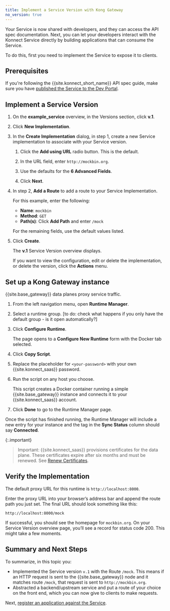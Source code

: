 ```yaml
---
title: Implement a Service Version with Kong Gateway
no_version: true
---
```


Your Service is now shared with developers, and they can access the API spec
documentation. Next, you can let your developers interact with the Konnect
Service directly by building applications that can consume the Service.

To do this, first you need to implement the Service to expose it to clients.

## Prerequisites

If you're following the {{site.konnect_short_name}} API spec guide,
make sure you have [published the Service to the Dev Portal](/konnect/getting-started/spec/service/).

## Implement a Service Version

1. On the **example_service** overview, in the Versions section, click **v.1**.

2. Click **New Implementation**.

3. In the **Create Implementation** dialog, in step 1, create a new Service
implementation to associate with your Service version.

    1. Click the **Add using URL** radio button. This is the default.

    2. In the URL field, enter `http://mockbin.org`.

    3. Use the defaults for the **6 Advanced Fields**.

    4. Click **Next**.

4. In step 2, **Add a Route** to add a route to your Service Implementation.

    For this example, enter the following:

    * **Name**: `mockbin`
    * **Method**: `GET`
    * **Path(s)**: Click **Add Path** and enter `/mock`

    For the remaining fields, use the default values listed.

5. Click **Create**.

    The **v.1** Service Version overview displays.

    If you want to view the configuration, edit or delete the implementation,
    or delete the version, click the **Actions** menu.


## Set up a Kong Gateway instance

{{site.base_gateway}} data planes proxy service traffic.

1. From the left navigation menu, open **Runtime Manager**.

1. Select a runtime group. [to do: check what happens if you only have the default group - is it open automatically?]

1. Click **Configure Runtime**.

     The page opens to a **Configure New Runtime** form with the Docker tab
     selected.

1. Click **Copy Script**.

1. Replace the placeholder for `<your-password>` with your own
{{site.konnect_saas}} password.

1. Run the script on any host you choose.

    This script creates a Docker container running a simple
    {{site.base_gateway}} instance and connects it to your
    {{site.konnect_saas}} account.

1. Click **Done** to go to the Runtime Manager page.

Once the script has finished running, the Runtime Manager will include
a new entry for your instance and the tag in the **Sync Status** column should
say **Connected**.

{:.important}
> Important: {{site.konnect_saas}} provisions certificates for the data
plane. These certificates expire after six months and must be renewed. See
[Renew Certificates](/konnect/runtime-manager/renew-certificates).

## Verify the Implementation

The default proxy URL for this runtime is `http://localhost:8000`.

Enter the proxy URL into your browser’s address bar and append the route path
you just set. The final URL should look something like this:

```
http://localhost:8000/mock
```

If successful, you should see the homepage for `mockbin.org`. On your Service
Version overview page, you’ll see a record for status code 200. This might
take a few moments.

## Summary and Next Steps

To summarize, in this topic you:

* Implemented the Service version `v.1` with the Route `/mock`. This means if an HTTP
request is sent to the {{site.base_gateway}} node and it matches route `/mock`, that
request is sent to `http://mockbin.org`.
* Abstracted a backend/upstream service and put a route of your choice on the
front end, which you can now give to clients to make requests.

Next, [register an application against the Service](/konnect/getting-started/spec/app-registration).
